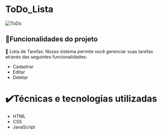 # ToDo_Lista
![ToDo](https://github.com/Mayramv/ToDo_Lista/assets/106702919/57d889ee-cab0-403c-8322-e14fc8186e54)

## 🔨Funcionalidades do projeto

 🔨 Lista de Tarefas: Nosso sistema permite você gerenciar suas tarefas através das seguintes funcionalidades:
 
 *  Cadastrar
 *  Editar
 *  Deletar

# ✔️Técnicas e tecnologias utilizadas

*  HTML
*  CSS 
*  JavaScript

